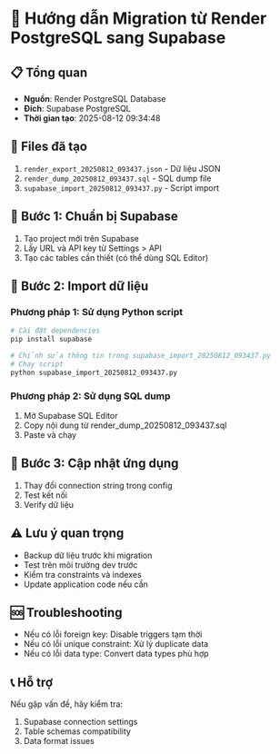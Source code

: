 # 🚀 Hướng dẫn Migration từ Render PostgreSQL sang Supabase

## 📋 Tổng quan
- **Nguồn**: Render PostgreSQL Database
- **Đích**: Supabase PostgreSQL
- **Thời gian tạo**: 2025-08-12 09:34:48

## 📁 Files đã tạo
1. `render_export_20250812_093437.json` - Dữ liệu JSON
2. `render_dump_20250812_093437.sql` - SQL dump file
3. `supabase_import_20250812_093437.py` - Script import

## 🔧 Bước 1: Chuẩn bị Supabase
1. Tạo project mới trên Supabase
2. Lấy URL và API key từ Settings > API
3. Tạo các tables cần thiết (có thể dùng SQL Editor)

## 🔧 Bước 2: Import dữ liệu
### Phương pháp 1: Sử dụng Python script
```bash
# Cài đặt dependencies
pip install supabase

# Chỉnh sửa thông tin trong supabase_import_20250812_093437.py
# Chạy script
python supabase_import_20250812_093437.py
```

### Phương pháp 2: Sử dụng SQL dump
1. Mở Supabase SQL Editor
2. Copy nội dung từ render_dump_20250812_093437.sql
3. Paste và chạy

## 🔧 Bước 3: Cập nhật ứng dụng
1. Thay đổi connection string trong config
2. Test kết nối
3. Verify dữ liệu

## ⚠️  Lưu ý quan trọng
- Backup dữ liệu trước khi migration
- Test trên môi trường dev trước
- Kiểm tra constraints và indexes
- Update application code nếu cần

## 🆘 Troubleshooting
- Nếu có lỗi foreign key: Disable triggers tạm thời
- Nếu có lỗi unique constraint: Xử lý duplicate data
- Nếu có lỗi data type: Convert data types phù hợp

## 📞 Hỗ trợ
Nếu gặp vấn đề, hãy kiểm tra:
1. Supabase connection settings
2. Table schemas compatibility
3. Data format issues
